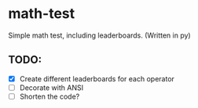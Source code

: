 # math-test
Simple math test, including leaderboards. (Written in py)

## TODO:
- [X] Create different leaderboards for each operator
- [ ] Decorate with ANSI
- [ ] Shorten the code?
